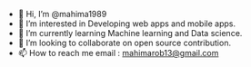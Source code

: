 - 👋 Hi, I’m @mahima1989
- 👀 I’m interested in Developing web apps and mobile apps.
- 🌱 I’m currently learning Machine learning and Data science.
- 💞️ I’m looking to collaborate on open source contribution.
- 📫 How to reach me email : mahimarob13@gmail.com

<!---
mahima1989/mahima1989 is a ✨ special ✨ repository because its `README.md` (this file) appears on your GitHub profile.
You can click the Preview link to take a look at your changes.
--->
